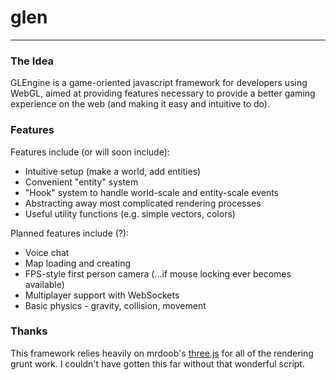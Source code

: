 # glen
* * *
### The Idea ###
GLEngine is a game-oriented javascript framework for developers using WebGL, aimed at providing features necessary to provide a better gaming experience on the web (and making it easy and intuitive to do). 

### Features ###
Features include (or will soon include):
* Intuitive setup (make a world, add entities)
* Convenient "entity" system
* "Hook" system to handle world-scale and entity-scale events
* Abstracting away most complicated rendering processes
* Useful utility functions (e.g. simple vectors, colors)

Planned features include (?):
* Voice chat
* Map loading and creating
* FPS-style first person camera (...if mouse locking ever becomes available)
* Multiplayer support with WebSockets
* Basic physics - gravity, collision, movement

### Thanks ####
This framework relies heavily on mrdoob's [three.js](http://www.github.com/mrdoob/three.js) for all of the rendering grunt work. I couldn't have gotten this far without that wonderful script.